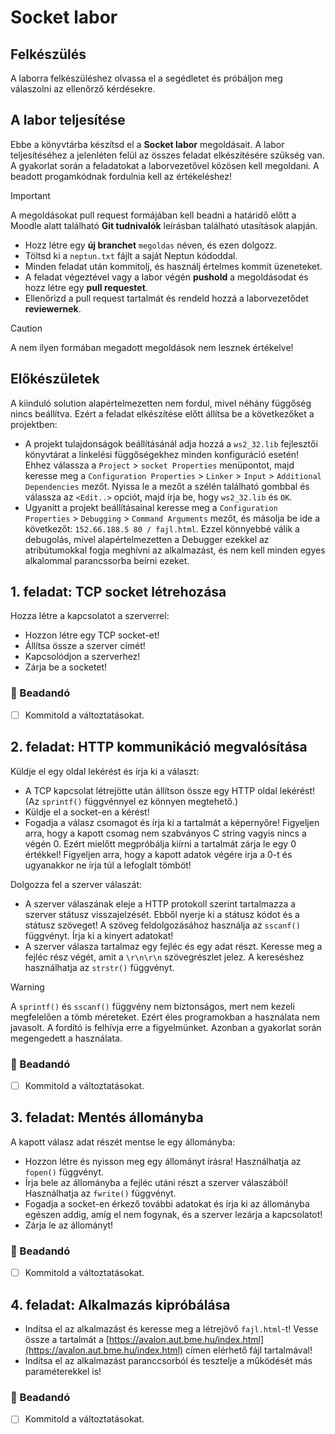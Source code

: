 # Socket labor

## Felkészülés
A laborra felkészüléshez olvassa el a segédletet és próbáljon meg válaszolni az ellenőrző kérdésekre.

## A labor teljesítése
Ebbe a könyvtárba készítsd el a **Socket labor** megoldásait. A labor teljesítéséhez a jelenléten felül az összes feladat elkészítésére szükség van. A gyakorlat során a feladatokat a laborvezetővel közösen kell megoldani. A beadott progamkódnak fordulnia kell az értékeléshez!

> [!IMPORTANT]
> A megoldásokat pull request formájában kell beadni a határidő előtt a Moodle alatt található **Git tudnivalók** leírásban található utasítások alapján.
> - Hozz létre egy **új branchet** `megoldas` néven, és ezen dolgozz.
> - Töltsd ki a `neptun.txt` fájlt a saját Neptun kódoddal.
> - Minden feladat után kommitolj, és használj értelmes kommit üzeneteket.
> - A feladat végeztével vagy a labor végén **pushold** a megoldásodat és hozz létre egy **pull requestet**.
> - Ellenőrizd a pull request tartalmát és rendeld hozzá a laborvezetődet **reviewernek**.

> [!CAUTION]
> A nem ilyen formában megadott megoldások nem lesznek értékelve!

## Előkészületek
A kiinduló solution alapértelmezetten nem fordul, mivel néhány függőség nincs beállítva. Ezért a feladat elkészítése előtt állítsa be a következőket a projektben:
- A projekt tulajdonságok beállításánál adja hozzá a `ws2_32.lib` fejlesztői könyvtárat a linkelési függőségekhez minden konfiguráció esetén! Ehhez válassza a `Project` > `socket Properties` menüpontot, majd keresse meg a `Configuration Properties` > `Linker` > `Input` > `Additional Dependencies` mezőt. Nyissa le a mezőt a szélén található gombbal és válassza az `<Edit..>` opciót, majd írja be, hogy `ws2_32.lib` és `OK`.
- Ugyanitt a projekt beállításainal keresse meg a `Configuration Properties` > `Debugging` > `Command Arguments` mezőt, és másolja be ide a következőt: `152.66.188.5 80 / fajl.html`. Ezzel könnyebbé válik a debugolás, mivel alapértelmezetten a Debugger ezekkel az atribútumokkal fogja meghívni az alkalmazást, és nem kell minden egyes alkalommal parancssorba beírni ezeket. 

## 1. feladat: TCP socket létrehozása
Hozza létre a kapcsolatot a szerverrel:
- Hozzon létre egy TCP socket-et!
- Állítsa össze a szerver címét!
- Kapcsolódjon a szerverhez!
- Zárja be a socketet!

### :bookmark_tabs: Beadandó

- [ ] Kommitold a változtatásokat.

## 2. feladat: HTTP kommunikáció megvalósítása
Küldje el egy oldal lekérést és írja ki a választ:
- A TCP kapcsolat létrejötte után állítson össze egy HTTP oldal lekérést! (Az `sprintf()` függvénnyel ez könnyen megtehető.)
- Küldje el a socket-en a kérést!
- Fogadja a válasz csomagot és írja ki a tartalmát a képernyőre! Figyeljen arra, hogy a kapott csomag nem szabványos C string vagyis nincs a végén 0. Ezért mielőtt megpróbálja kiírni a tartalmát zárja le egy 0 értékkel! Figyeljen arra, hogy a kapott adatok végére írja a 0-t és ugyanakkor ne írja túl a lefoglalt tömböt!

Dolgozza fel a szerver válaszát:
- A szerver válaszának eleje a HTTP protokoll szerint tartalmazza a szerver státusz visszajelzését. Ebből nyerje ki a státusz kódot és a státusz szöveget! A szöveg feldolgozásához használja az `sscanf()` függvényt. Írja ki a kinyert adatokat!
- A szerver válasza tartalmaz egy fejléc és egy adat részt. Keresse meg a fejléc rész végét, amit a `\r\n\r\n` szövegrészlet jelez. A kereséshez használhatja az `strstr()` függvényt.

> [!WARNING]
> A `sprintf()` és `sscanf()` függvény nem biztonságos, mert nem kezeli megfelelően a tömb méreteket. Ezért éles programokban a használata nem javasolt. A fordító is felhívja erre a figyelmünket. Azonban a gyakorlat során megengedett a használata.

### :bookmark_tabs: Beadandó

- [ ] Kommitold a változtatásokat.

## 3. feladat: Mentés állományba
A kapott válasz adat részét mentse le egy állományba:
- Hozzon létre és nyisson meg egy állományt írásra! Használhatja az `fopen()` függvényt.
- Írja bele az állományba a fejléc utáni részt a szerver válaszából! Használhatja az `fwrite()` függvényt.
- Fogadja a socket-en érkező további adatokat és írja ki az állományba egészen addig, amíg el nem fogynak, és a szerver lezárja a kapcsolatot!
- Zárja le az állományt!

### :bookmark_tabs: Beadandó

- [ ] Kommitold a változtatásokat.

## 4. feladat: Alkalmazás kipróbálása
- Indítsa el az alkalmazást és keresse meg a létrejövő `fajl.html`-t! Vesse össze a tartalmát a [https://avalon.aut.bme.hu/index.html](https://avalon.aut.bme.hu/index.html) címen elérhető fájl tartalmával!
- Indítsa el az alkalmazást paranccsorból és tesztelje a működését más paraméterekkel is!

### :bookmark_tabs: Beadandó

- [ ] Kommitold a változtatásokat.

